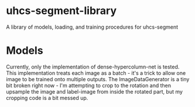 # uhcs-segment-library
A library of models, loading, and training procedures for uhcs-segment

# Models
Currently, only the implementation of dense-hypercolumn-net is tested. This implementation treats each image as a batch - it's a trick to allow one image to be trained onto multiple outputs. 
The ImageDataGenerator is a tiny bit broken right now - I'm attempting to crop to the rotation and then upsample the image and label-image from inside the rotated part, but my cropping code is a bit messed up. 
